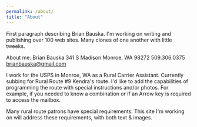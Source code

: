 ```yaml
---
permalink: /about/
title: "About"
---
```


First paragraph describing Brian Bauska.  I'm working on writing and publishing over 100 web sites.  Many clones of one another with little tweeks.

About me: Brian Bauska 341 S Madison  Monroe, WA 98272  509.306.0375  brianbauska@gmail.com

I work for the USPS in Monroe, WA as a Rural Carrier Assistant.  Currently subbing for Rural Route #9 Kendra's route.  I'd like to add the capabilities of programming the route with special instructions and/or photos.  For example, if you needed to know a combination or if an Arrow key is required to access the mailbox. 

Many rural route patrons have special requirements.  This site I'm working on will address these requirements, with both text & images.

